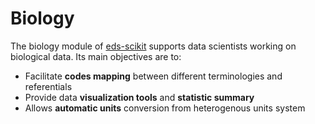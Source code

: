 # Biology


The biology module of [eds-scikit](https://github.com/aphp/eds-scikit) supports data scientists working on biological data. Its main objectives are to:

- Facilitate __codes mapping__ between different terminologies and referentials
- Provide data __visualization tools__ and __statistic summary__
- Allows __automatic units__ conversion from heterogenous units system

